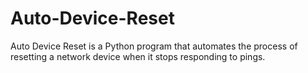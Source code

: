# Auto-Device-Reset
Auto Device Reset is a Python program that automates the process of resetting a network device when it stops responding to pings. 
